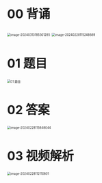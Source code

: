 # 00 背诵

<img src="https://cvp.oss-cn-shanghai.aliyuncs.com/picgo/202403131853406.png" alt="image-20240313185301285" style="zoom:50%;" />

<img src="https://cvp.oss-cn-shanghai.aliyuncs.com/picgo/202402281152846.png" alt="image-20240228115246689" style="zoom:50%;" />



# 01 题目

<img src="https://cvp.oss-cn-shanghai.aliyuncs.com/picgo/202402131846120.png" alt="01 题目" style="zoom:50%;" />



# 02 答案

<img src="https://cvp.oss-cn-shanghai.aliyuncs.com/picgo/202402281158122.png" alt="image-20240228115848044" style="zoom:50%;" />



# 03 视频解析

<img src="https://cvp.oss-cn-shanghai.aliyuncs.com/picgo/202402281121956.png" alt="image-20240228112110801" style="zoom:50%;" />